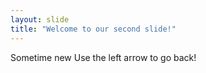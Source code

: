 ```yaml
---
layout: slide
title: "Welcome to our second slide!"
---
```

Sometime new
Use the left arrow to go back!
